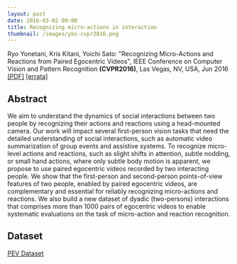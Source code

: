 ```yaml
---
layout: post
date: 2016-03-02 00:00
title: Recognizing micro-actions in interaction
thumbnail: /images/yks-cvpr2016.png
---
```


Ryo Yonetani, Kris Kitani, Yoichi Sato: "Recognizing Micro-Actions and Reactions from Paired Egocentric Videos", IEEE Conference on Computer Vision and Pattern Recognition **(CVPR2016)**, Las Vegas, NV, USA, Jun 2016 [[PDF]](/papers/yks-cvpr2016.pdf) [[errata]](/papers/yks-cvpr2016-err.pdf)

<!--more-->

## Abstract

We aim to understand the dynamics of social interactions between two people by recognizing their actions and reactions using a head-mounted camera. Our work will impact several first-person vision tasks that need the detailed understanding of social interactions, such as automatic video summarization of group events and assistive systems. To recognize micro-level actions and reactions, such as slight shifts in attention, subtle nodding, or small hand actions, where only subtle body motion is apparent, we propose to use paired egocentric videos recorded by two interacting people. We show that the first-person and second-person points-of-view features of two people, enabled by paired egocentric videos, are complementary and essential for reliably recognizing micro-actions and reactions. We also build a new dataset of dyadic (two-persons) interactions that comprises more than 1000 pairs of egocentric videos to enable systematic evaluations on the task of micro-action and reaction recognition.

## Dataset

[PEV Dataset](https://www.dropbox.com/s/oykg2xeu0p39i4o/yks_cvpr2016.zip?dl=0)
